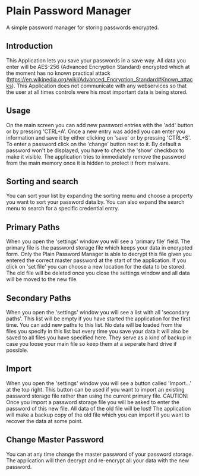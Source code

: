 # Plain Password Manager
A simple password manager for storing passwords encrypted.

## Introduction
This Application lets you save your passwords in a save way. All data you enter will be AES-256 (Advanced Encryption Standard) encrypted which at the moment has no known practical attack (https://en.wikipedia.org/wiki/Advanced_Encryption_Standard#Known_attacks). This Application does not communicate with any webservices so that the user at all times controls were his most important data is being stored.

## Usage
On the main screen you can add new password entries with the 'add' button or by pressing 'CTRL+A'. Once a new entry was added you can enter you information and save it by either clicking on 'save' or by pressing 'CTRL+S'. To enter a password click on the 'change' button next to it. By default a password won't be displayed, you have to check the 'show' checkbox to make it visible. The application tries to immediately remove the password from the main memory once it is hidden to protect it from malware.

## Sorting and search
You can sort your list by expanding the sorting menu and choose a property you want to sort your password data by. You can also expand the search menu to search for a specific credential entry.

## Primary Paths
When you open the 'settings' window you will see a 'primary file' field. The primary file is the password storage file which keeps your data in encrypted form. Only the Plain Password Manager is able to decrypt this file given you entered the correct master password at the start of the application. If you click on 'set file' you can choose a new location for the data to be stored. The old file will be deleted once you close the settings window and all data will be moved to the new file.

## Secondary Paths
When you open the 'settings' window you will see a list with all 'secondary paths'. This list will be empty if you have started the application for the first time. You can add new paths to this list. No data will be loaded from the files you specify in this list but every time you save your data it will also be saved to all files you have specified here. They serve as a kind of backup in case you loose your main file so keep them at a seperate hard drive if possible.

## Import
When you open the 'settings' window you will see a button called 'Import...' at the top right. This button can be used if you want to import an existing password storage file rather than using the current primary file. CAUTION: Once you import a password storage file you will be asked to enter the password of this new file. All data of the old file will be lost! The application will make a backup copy of the old file which you can import if you want to recover the data at some point.

## Change Master Password
You can at any time change the master password of your password storage. The application will then decrypt and re-encrypt all your data with the new password.
